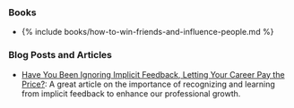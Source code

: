 <!-- Reading -->

### Books

- {% include books/how-to-win-friends-and-influence-people.md %}

<!-- ### Websites -->

### Blog Posts and Articles

- [Have You Been Ignoring Implicit Feedback, Letting Your Career Pay the Price?](https://www.scarletink.com/p/have-you-been-ignoring-implicit-feedback): A great article on the importance of recognizing and learning from implicit feedback to enhance our professional growth.

<!-- ### Bogs & Newsletters -->
<!-- ### People to Follow -->

<!-- Listening -->

<!-- Watching -->

<!-- Discussing -->

<!-- Doing -->